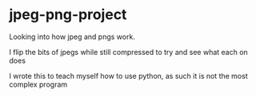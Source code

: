 # jpeg-png-project
Looking into how jpeg and pngs work.

I flip the bits of jpegs while still compressed to try and see what each on does


I wrote this to teach myself how to use python, as such it is not the most complex program
